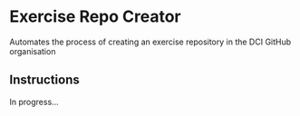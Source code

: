 # Exercise Repo Creator

Automates the process of creating an exercise repository in the DCI GitHub organisation

## Instructions

In progress...